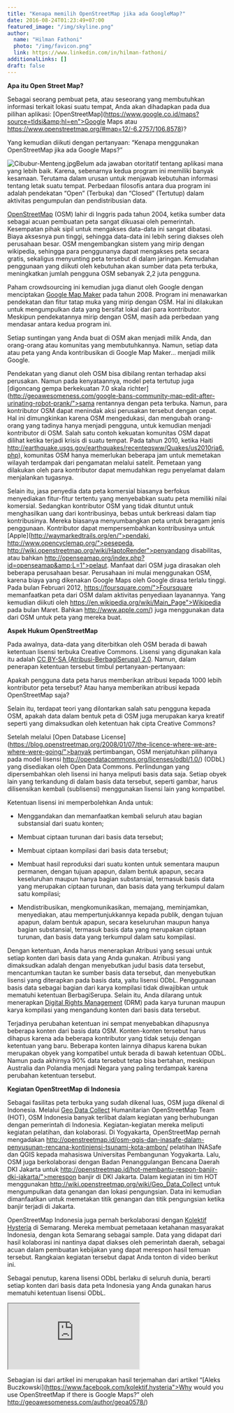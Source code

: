 ```yaml
---
title: "Kenapa memilih OpenStreetMap jika ada GoogleMap?"
date: 2016-08-24T01:23:49+07:00
featured_image: "/img/skyline.png"
author:
  name: "Hilman Fathoni"
  photo: "/img/favicon.png"
  link: https://www.linkedin.com/in/hilman-fathoni/
additionalLinks: []
draft: false
---
```


**Apa itu Open Street Map?**

Sebagai seorang pembuat peta, atau seseorang yang membutuhkan informasi terkait lokasi suatu tempat, Anda akan dihadapkan pada dua pilihan aplikasi: [OpenStreetMap](https://www.google.co.id/maps?source=tldsi&amp;hl=en">Google Maps atau https://www.openstreetmap.org/#map=12/-6.2757/106.8578)?

Yang kemudian diikuti dengan pertanyaan: “Kenapa menggunakan OpenStreetMap jika ada Google Maps?”

<img src="../../uploads/Cibubur-Menteng.jpg" alt="Cibubur-Menteng.jpg" class="img-fluid w-100 mt-3 mb-4">Belum ada jawaban otoritatif tentang aplikasi mana yang lebih baik. Karena, sebenarnya kedua program ini memiliki banyak kesamaan. Terutama dalam urusan untuk menjawab kebutuhan informasi tentang letak suatu tempat. Perbedaan filosofis antara dua program ini adalah pendekatan “Open” (Terbuka) dan “Closed” (Tertutup) dalam aktivitas pengumpulan dan pendistribusian data.

[OpenStreetMap](https://en.wikipedia.org/wiki/OpenStreetMap) (OSM) lahir di Inggris pada tahun 2004, ketika sumber data sebagai acuan pembuatan peta sangat dikuasai oleh pemerintah. Kesempatan pihak sipil untuk mengakses data-data ini sangat dibatasi. Biaya aksesnya pun tinggi, sehingga data-data ini lebih sering diakses oleh perusahaan besar. OSM mengembangkan sistem yang mirip dengan wikipedia, sehingga para penggunanya dapat mengakses peta secara gratis, sekaligus menyunting peta tersebut di dalam jaringan. Kemudahan penggunaan yang diikuti oleh kebutuhan akan sumber data peta terbuka, meningkatkan jumlah pengguna OSM sebanyak 2,2 juta pengguna.

Paham crowdsourcing ini kemudian juga dianut oleh Google dengan menciptakan [Google Map Maker](https://mapmaker.google.com/mapmaker) pada tahun 2008. Program ini menawarkan pendekatan dan fitur tatap muka yang mirip dengan OSM. Hal ini dilakukan untuk mengumpulkan data yang bersifat lokal dari para kontributor. Meskipun pendekatannya mirip dengan OSM, masih ada perbedaan yang mendasar antara kedua program ini.

Setiap suntingan yang Anda buat di OSM akan menjadi milik Anda, dan orang-orang atau komunitas yang membutuhkannya. Namun, setiap data atau peta yang Anda kontribusikan di Google Map Maker… menjadi milik Google.

Pendekatan yang dianut oleh OSM bisa dibilang rentan terhadap aksi perusakan. Namun pada kenyataannya, model peta tertutup juga [digoncang gempa berkekuatan 7.0 skala richter](http://geoawesomeness.com/google-bans-community-map-edit-after-urinating-robot-prank/">sama rentannya dengan peta terbuka. Namun, para kontributor OSM dapat menindak aksi perusakan tersebut dengan cepat. Hal ini dimungkinkan karena OSM mengedukasi, dan mengubah orang-orang yang tadinya hanya menjadi pengguna, untuk kemudian menjadi kontributor di OSM. Salah satu contoh kekuatan komunitas OSM dapat dilihat ketika terjadi krisis di suatu tempat. Pada tahun 2010, ketika Haiti http://earthquake.usgs.gov/earthquakes/recenteqsww/Quakes/us2010rja6.php), komunitas OSM hanya memerlukan beberapa jam untuk memetakan wilayah terdampak dari pengamatan melalui satelit. Pemetaan yang dilakukan oleh para kontributor dapat memudahkan regu penyelamat dalam menjalankan tugasnya.

Selain itu, jasa penyedia data peta komersial biasanya berfokus menyediakan fitur-fitur tertentu yang menyebabkan suatu peta memiliki nilai komersial. Sedangkan kontributor OSM yang tidak dituntut untuk menghasilkan uang dari kontribusinya, bebas untuk berkreasi dalam tiap kontribusinya. Mereka biasanya menyumbangkan peta untuk beragam jenis penggunaan. Kontributor dapat mempersembahkan kontribusinya untuk [Apple](http://waymarkedtrails.org/en/">pendaki, http://www.opencyclemap.org/">pesepeda, http://wiki.openstreetmap.org/wiki/HaptoRender">penyandang disabilitas, atau bahkan http://openseamap.org/index.php?id=openseamap&amp;L=1">pelaut. Manfaat dari OSM juga dirasakan oleh beberapa perusahaan besar. Perusahaan ini mulai menggunakan OSM, karena biaya yang dikenakan Google Maps oleh Google dirasa terlalu tinggi. Pada bulan Februari 2012, https://foursquare.com/">Foursquare memanfaatkan peta dari OSM dalam aktivitas penyediaan layanannya. Yang kemudian diikuti oleh https://en.wikipedia.org/wiki/Main_Page">Wikipedia pada bulan Maret. Bahkan http://www.apple.com/) juga menggunakan data dari OSM untuk peta yang mereka buat.

**Aspek Hukum OpenStreetMap**

Pada awalnya, data-data yang diterbitkan oleh OSM berada di bawah ketentuan lisensi terbuka Creative Commons. Lisensi yang digunakan kala itu adalah [CC BY-SA (Atribusi-BerbagiSerupa) 2.0](https://creativecommons.org/licenses/by-sa/2.0/deed.id). Namun, dalam penerapan ketentuan tersebut timbul pertanyaan-pertanyaan:

Apakah pengguna data peta harus memberikan atribusi kepada 1000 lebih kontributor peta tersebut? Atau hanya memberikan atribusi kepada OpenStreetMap saja?

Selain itu, terdapat teori yang dilontarkan salah satu pengguna kepada OSM, apakah data dalam bentuk peta di OSM juga merupakan karya kreatif seperti yang dimaksudkan oleh ketentuan hak cipta Creative Commons?

Setelah melalui [Open Database License](https://blog.openstreetmap.org/2008/01/07/the-licence-where-we-are-where-were-going/">banyak pertimbangan, OSM menjatuhkan pilihanya pada model lisensi http://opendatacommons.org/licenses/odbl/1.0/) (ODbL) yang disediakan oleh Open Data Commons. Perlindungan yang dipersembahkan oleh lisensi ini hanya meliputi basis data saja. Setiap obyek lain yang terkandung di dalam basis data tersebut, seperti gambar, harus dilisensikan kembali (sublisensi) menggunakan lisensi lain yang kompatibel.

Ketentuan lisensi ini memperbolehkan Anda untuk:

- Menggandakan dan memanfaatkan kembali seluruh atau bagian substansial dari suatu konten;

- Membuat ciptaan turunan dari basis data tersebut;

- Membuat ciptaan kompilasi dari basis data tersebut;

- Membuat hasil reproduksi dari suatu konten untuk sementara maupun permanen, dengan tujuan apapun, dalam bentuk apapun, secara keseluruhan maupun hanya bagian substansial, termasuk basis data yang merupakan ciptaan turunan, dan basis data yang terkumpul dalam satu kompilasi;

- Mendistribusikan, mengkomunikasikan, memajang, meminjamkan, menyediakan, atau mempertunjukkannya kepada publik, dengan tujuan apapun, dalam bentuk apapun, secara keseluruhan maupun hanya bagian substansial, termasuk basis data yang merupakan ciptaan turunan, dan basis data yang terkumpul dalam satu kompilasi.

Dengan ketentuan, Anda harus menerapkan Atribusi yang sesuai untuk setiap konten dari basis data yang Anda gunakan. Atribusi yang dimaksudkan adalah dengan menyebutkan judul basis data tersebut, mencantumkan tautan ke sumber basis data tersebut, dan menyebutkan lisensi yang diterapkan pada basis data, yaitu lisensi ODbL. Penggunaan basis data sebagai bagian dari karya kompilasi tidak diwajibkan untuk mematuhi ketentuan BerbagiSerupa. Selain itu, Anda dilarang untuk menerapkan [Digital Rights Management](https://en.wikipedia.org/wiki/Digital_rights_management) (DRM) pada karya turunan maupun karya kompilasi yang mengandung konten dari basis data tersebut.

Terjadinya perubahan ketentuan ini sempat menyebabkan dihapusnya beberapa konten dari basis data OSM. Konten-konten tersebut harus dihapus karena ada beberapa kontributor yang tidak setuju dengan ketentuan yang baru. Beberapa konten lainnya dihapus karena bukan merupakan obyek yang kompatibel untuk berada di bawah ketentuan ODbL. Namun pada akhirnya 90% data tersebut tetap bisa bertahan, meskipun Australia dan Polandia menjadi Negara yang paling terdampak karena perubahan ketentuan tersebut.

**Kegiatan OpenStreetMap di Indonesia**

Sebagai fasilitas peta terbuka yang sudah dikenal luas, OSM juga dikenal di Indonesia. Melalui [Geo Data Collect](https://en.wikipedia.org/wiki/Digital_rights_management") Humanitarian OpenStreetMap Team (HOT), OSM Indonesia banyak terlibat dalam kegiatan yang berhubungan dengan pemerintah di Indonesia. Kegiatan-kegiatan mereka meliputi kegiatan pelatihan, dan kolaborasi. Di Yogyakarta, OpenStreetMap pernah mengadakan http://openstreetmap.id/osm-qgis-dan-inasafe-dalam-penyusunan-rencana-kontinjensi-tsunami-kota-ambon/ pelatihan INASafe dan QGIS kepada mahasiswa Universitas Pembangunan Yogyakarta. Lalu, OSM juga berkolaborasi dengan Badan Penanggulangan Bencana Daerah DKI Jakarta untuk http://openstreetmap.id/hot-membantu-respon-banjir-dki-jakarta/">merespon banjir di DKI Jakarta. Dalam kegiatan ini tim HOT menggunakan http://wiki.openstreetmap.org/wiki/Geo_Data_Collect untuk mengumpulkan data genangan dan lokasi pengungsian. Data ini kemudian dimanfaatkan untuk memetakan titik genangan dan titik pengungsian ketika banjir terjadi di Jakarta.

OpenStreetMap Indonesia juga pernah berkolaborasi dengan [Kolektif Hysteria](https://www.facebook.com/kolektif.hysteria) di Semarang. Mereka membuat pemetaaan ketahanan masyarakat Indonesia, dengan kota Semarang sebagai sample. Data yang didapat dari hasil kolaborasi ini nantinya dapat diakses oleh pemerintah daerah, sebagai acuan dalam pembuatan kebijakan yang dapat merespon hasil temuan tersebut. Rangkaian kegiatan tersebut dapat Anda tonton di video berikut ini.

Sebagai penutup, karena lisensi ODbL berlaku di seluruh dunia, berarti setiap konten dari basis data peta Indonesia yang Anda gunakan harus mematuhi ketentuan lisensi ODbL.

  <iframe src="https://www.youtube.com/embed/FCXLACf-U-s" title="YouTube video" allowfullscreen></iframe>

Sebagian isi dari artikel ini merupakan hasil terjemahan dari artikel “[Aleks Buczkowski](https://www.facebook.com/kolektif.hysteria">Why would you use OpenStreetMap if there is Google Maps?” oleh http://geoawesomeness.com/author/geoa0578/)

